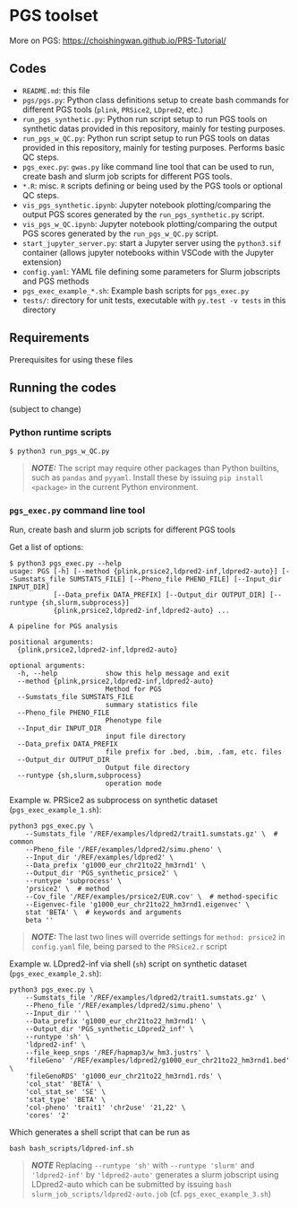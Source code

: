 # PGS toolset

More on PGS: https://choishingwan.github.io/PRS-Tutorial/

## Codes

- ``README.md``: this file
- ``pgs/pgs.py``: Python class definitions setup to create bash commands for different PGS tools (``plink``, ``PRSice2``, ``LDpred2``, etc.)
- ``run_pgs_synthetic.py``: Python run script setup to run PGS tools on synthetic datas provided in this repository, mainly for testing purposes.
- ``run_pgs_w_QC.py``: Python run script setup to run PGS tools on datas provided in this repository, mainly for testing purposes. Performs basic QC steps.
- ``pgs_exec.py``: ``gwas.py`` like command line tool that can be used to run, create bash and slurm job scripts for different PGS tools. 
- ``*.R``: misc. ``R`` scripts defining or being used by the PGS tools or optional QC steps. 
- ``vis_pgs_synthetic.ipynb``: Jupyter notebook plotting/comparing the output PGS scores generated by the ``run_pgs_synthetic.py`` script.
- ``vis_pgs_w_QC.ipynb``: Jupyter notebook plotting/comparing the output PGS scores generated by the ``run_pgs_w_QC.py`` script.
- ``start_jupyter_server.py``: start a Jupyter server using the ``python3.sif`` container (allows jupyter notebooks within VSCode with the Jupyter extension)
- ``config.yaml``: YAML file defining some parameters for Slurm jobscripts and PGS methods
- ``pgs_exec_example_*.sh``: Example bash scripts for ``pgs_exec.py``
- ``tests/``: directory for unit tests, executable with ``py.test -v tests`` in this directory

## Requirements

Prerequisites for using these files

## Running the codes

(subject to change)

### Python runtime scripts
```
$ python3 run_pgs_w_QC.py
```

> **_NOTE:_**  The script may require other packages than Python builtins, such as ``pandas`` and ``pyyaml``. Install these by issuing ``pip install <package>`` in the current Python environment.


### ``pgs_exec.py`` command line tool 

Run, create bash and slurm job scripts for different PGS tools

Get a list of options:
```
$ python3 pgs_exec.py --help
usage: PGS [-h] [--method {plink,prsice2,ldpred2-inf,ldpred2-auto}] [--Sumstats_file SUMSTATS_FILE] [--Pheno_file PHENO_FILE] [--Input_dir INPUT_DIR]
           [--Data_prefix DATA_PREFIX] [--Output_dir OUTPUT_DIR] [--runtype {sh,slurm,subprocess}]
           {plink,prsice2,ldpred2-inf,ldpred2-auto} ...

A pipeline for PGS analysis

positional arguments:
  {plink,prsice2,ldpred2-inf,ldpred2-auto}

optional arguments:
  -h, --help            show this help message and exit
  --method {plink,prsice2,ldpred2-inf,ldpred2-auto}
                        Method for PGS
  --Sumstats_file SUMSTATS_FILE
                        summary statistics file
  --Pheno_file PHENO_FILE
                        Phenotype file
  --Input_dir INPUT_DIR
                        input file directory
  --Data_prefix DATA_PREFIX
                        file prefix for .bed, .bim, .fam, etc. files
  --Output_dir OUTPUT_DIR
                        Output file directory
  --runtype {sh,slurm,subprocess}
                        operation mode
```

Example w. PRSice2 as subprocess on synthetic dataset (``pgs_exec_example_1.sh``):
```
python3 pgs_exec.py \
    --Sumstats_file '/REF/examples/ldpred2/trait1.sumstats.gz' \  # common
    --Pheno_file '/REF/examples/ldpred2/simu.pheno' \
    --Input_dir '/REF/examples/ldpred2' \
    --Data_prefix 'g1000_eur_chr21to22_hm3rnd1' \
    --Output_dir 'PGS_synthetic_prsice2' \
    --runtype 'subprocess' \
    'prsice2' \  # method
    --Cov_file '/REF/examples/prsice2/EUR.cov' \  # method-specific
    --Eigenvec-file 'g1000_eur_chr21to22_hm3rnd1.eigenvec' \
    stat 'BETA' \  # keywords and arguments
    beta ''
```
> **_NOTE:_**  The last two lines will override settings for ``method: prsice2`` in ``config.yaml`` file, being parsed to the ``PRSice2.r`` script

Example w. LDpred2-inf via shell (``sh``) script on synthetic dataset (``pgs_exec_example_2.sh``):
```
python3 pgs_exec.py \
    --Sumstats_file '/REF/examples/ldpred2/trait1.sumstats.gz' \
    --Pheno_file '/REF/examples/ldpred2/simu.pheno' \
    --Input_dir '' \
    --Data_prefix 'g1000_eur_chr21to22_hm3rnd1' \
    --Output_dir 'PGS_synthetic_LDpred2_inf' \
    --runtype 'sh' \
    'ldpred2-inf' \
    --file_keep_snps '/REF/hapmap3/w_hm3.justrs' \
    'fileGeno' '/REF/examples/ldpred2/g1000_eur_chr21to22_hm3rnd1.bed' \
    'fileGenoRDS' 'g1000_eur_chr21to22_hm3rnd1.rds' \
    'col_stat' 'BETA' \
    'col_stat_se' 'SE' \
    'stat_type' 'BETA' \
    'col-pheno' 'trait1' 'chr2use' '21,22' \
    'cores' '2'
```
Which generates a shell script that can be run as 
```
bash bash_scripts/ldpred-inf.sh
```

> **_NOTE_** Replacing ``--runtype 'sh'`` with ``--runtype 'slurm'`` and ``'ldpred2-inf'`` by ``'ldpred2-auto'`` generates a slurm jobscript using LDpred2-auto which can be submitted by issuing ``bash slurm_job_scripts/ldpred2-auto.job`` (cf. ``pgs_exec_example_3.sh``)